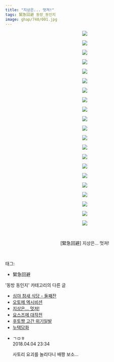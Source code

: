 ```yaml
---
title: "지상은... 멋져!"
tags: 緊急回避 동방_동인지
image: ghap/740/001.jpg
---
```

<div class="article">
<p style="text-align: center; clear: none; float: none;"><img src="{{ site.nasurl }}/ghap/740/001.jpg"/></p>
<p style="text-align: center; clear: none; float: none;"><img src="{{ site.nasurl }}/ghap/740/002.jpg"/></p>
<p style="text-align: center; clear: none; float: none;"><img src="{{ site.nasurl }}/ghap/740/003.jpg"/></p>
<p style="text-align: center; clear: none; float: none;"><img src="{{ site.nasurl }}/ghap/740/004.jpg"/></p>
<p style="text-align: center; clear: none; float: none;"><img src="{{ site.nasurl }}/ghap/740/005.jpg"/></p>
<p style="text-align: center; clear: none; float: none;"><img src="{{ site.nasurl }}/ghap/740/006.jpg"/></p>
<p style="text-align: center; clear: none; float: none;"><img src="{{ site.nasurl }}/ghap/740/007.jpg"/></p>
<p style="text-align: center; clear: none; float: none;"><img src="{{ site.nasurl }}/ghap/740/008.jpg"/></p>
<p style="text-align: center; clear: none; float: none;"><img src="{{ site.nasurl }}/ghap/740/009.jpg"/></p>
<p style="text-align: center; clear: none; float: none;"><img src="{{ site.nasurl }}/ghap/740/010.jpg"/></p>
<p style="text-align: center; clear: none; float: none;"><img src="{{ site.nasurl }}/ghap/740/011.jpg"/></p>
<p style="text-align: center; clear: none; float: none;"><img src="{{ site.nasurl }}/ghap/740/012.jpg"/></p>
<p style="text-align: center; clear: none; float: none;"><img src="{{ site.nasurl }}/ghap/740/013.jpg"/></p>
<p style="text-align: center; clear: none; float: none;"><img src="{{ site.nasurl }}/ghap/740/014.jpg"/></p>
<p style="text-align: center; clear: none; float: none;"><img src="{{ site.nasurl }}/ghap/740/015.jpg"/></p>
<p style="text-align: center; clear: none; float: none;"><img src="{{ site.nasurl }}/ghap/740/016.jpg"/></p>
<p style="text-align: center; clear: none; float: none;"><img src="{{ site.nasurl }}/ghap/740/017.jpg"/></p>
<p style="text-align: center; clear: none; float: none;"><img src="{{ site.nasurl }}/ghap/740/018.jpg"/></p>
<p style="text-align: center; clear: none; float: none;"><img src="{{ site.nasurl }}/ghap/740/019.jpg"/></p>
<p style="text-align: center; clear: none; float: none;"><img src="{{ site.nasurl }}/ghap/740/020.jpg"/></p>
<p style="text-align: center; clear: none; float: none;"><img src="{{ site.nasurl }}/ghap/740/021.jpg"/></p>
<p style="text-align: center; clear: none; float: none;"><br/></p>
<p style="text-align: center; clear: none; float: none;">[緊急回避] 지상은... 멋져!</p>
<p><br/></p>
</div><div class="tagTrail">
<p>태그: </p>
<ul>
<li>緊急回避</li>
</ul>
</div><div class="another">
<p>'동방 동인지' 카테고리의 다른 글</p>
<ul>
<li><a href="/2016-07-08-ghap_742">심야 참새 식당 - 둘째잔</a></li>
<li><a href="/2016-07-07-ghap_741">오토메 엑시비션</a></li>
<li><a href="/2016-07-07-ghap_740">지상은... 멋져!</a></li>
<li><a href="/2016-07-07-ghap_739">요스즈메 대작전</a></li>
<li><a href="/2016-07-07-ghap_738">후토쨩 고간 위기일발</a></li>
<li><a href="/2016-07-07-ghap_737">누택담화</a></li>
</ul>
</div><div class="cb_module cb_fluid">
<div class="cb_wrt cb_profile">
<div class="comment">
<ul>
<li class="cb_thumb_off" id="comment15233381">
<div class="cb_comment_area">
<div class="cb_info_area">
<div class="cb_section">
<span class="cb_nick_name">ㄱㅁㅎ</span>
</div>
<div class="cb_section">
<span class="cb_date">2018.04.04 23:34 </span>
</div>
</div>
<div class="cb_dsc_comment">
<p class="cb_dsc">
											사토리 요괴를 놀리다니 배짱 보소...
										</p>
</div>
</div></li>
</ul>
</div>
</div><!-- commentList close -->
</div>